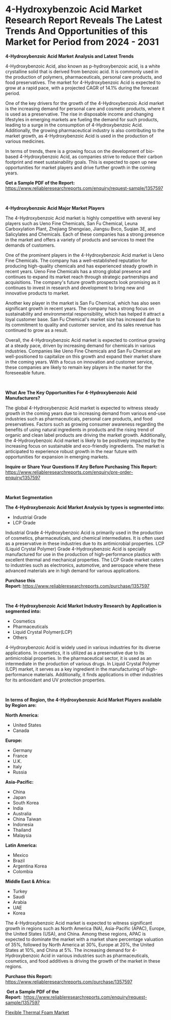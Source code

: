 <p><h1>4-Hydroxybenzoic Acid Market Research Report Reveals The Latest Trends And Opportunities of this Market for Period from 2024 - 2031</h1></p><p><strong>4-Hydroxybenzoic Acid Market Analysis and Latest Trends</strong></p>
<p><p>4-Hydroxybenzoic Acid, also known as p-hydroxybenzoic acid, is a white crystalline solid that is derived from benzoic acid. It is commonly used in the production of polymers, pharmaceuticals, personal care products, and food preservatives. The market for 4-Hydroxybenzoic Acid is expected to grow at a rapid pace, with a projected CAGR of 14.1% during the forecast period.</p><p>One of the key drivers for the growth of the 4-Hydroxybenzoic Acid market is the increasing demand for personal care and cosmetic products, where it is used as a preservative. The rise in disposable income and changing lifestyles in emerging markets are fueling the demand for such products, leading to a surge in the consumption of 4-Hydroxybenzoic Acid. Additionally, the growing pharmaceutical industry is also contributing to the market growth, as 4-Hydroxybenzoic Acid is used in the production of various medicines.</p><p>In terms of trends, there is a growing focus on the development of bio-based 4-Hydroxybenzoic Acid, as companies strive to reduce their carbon footprint and meet sustainability goals. This is expected to open up new opportunities for market players and drive further growth in the coming years.</p></p>
<p><strong>Get a Sample PDF of the Report:&nbsp;</strong> <a href="https://www.reliableresearchreports.com/enquiry/request-sample/1357597">https://www.reliableresearchreports.com/enquiry/request-sample/1357597</a></p>
<p>&nbsp;</p>
<p><strong>4-Hydroxybenzoic Acid Major Market Players</strong></p>
<p><p>The 4-Hydroxybenzoic Acid market is highly competitive with several key players such as Ueno Fine Chemicals, San Fu Chemical, Leuna Carboxylation Plant, Zhejiang Shengxiao, Jiangsu Bvco, Suqian 3E, and Salicylates and Chemicals. Each of these companies has a strong presence in the market and offers a variety of products and services to meet the demands of customers.</p><p>One of the prominent players in the 4-Hydroxybenzoic Acid market is Ueno Fine Chemicals. The company has a well-established reputation for producing high-quality chemicals and has experienced steady growth in recent years. Ueno Fine Chemicals has a strong global presence and continues to expand its market reach through strategic partnerships and acquisitions. The company's future growth prospects look promising as it continues to invest in research and development to bring new and innovative products to market.</p><p>Another key player in the market is San Fu Chemical, which has also seen significant growth in recent years. The company has a strong focus on sustainability and environmental responsibility, which has helped it attract a loyal customer base. San Fu Chemical's market size has increased due to its commitment to quality and customer service, and its sales revenue has continued to grow as a result.</p><p>Overall, the 4-Hydroxybenzoic Acid market is expected to continue growing at a steady pace, driven by increasing demand for chemicals in various industries. Companies like Ueno Fine Chemicals and San Fu Chemical are well-positioned to capitalize on this growth and expand their market share in the coming years. With a focus on innovation and customer service, these companies are likely to remain key players in the market for the foreseeable future.</p></p>
<p>&nbsp;</p>
<p><strong>What Are The Key Opportunities For 4-Hydroxybenzoic Acid Manufacturers?</strong></p>
<p><p>The global 4-Hydroxybenzoic Acid market is expected to witness steady growth in the coming years due to increasing demand from various end-use industries such as pharmaceuticals, personal care products, and food preservatives. Factors such as growing consumer awareness regarding the benefits of using natural ingredients in products and the rising trend of organic and clean label products are driving the market growth. Additionally, the 4-Hydroxybenzoic Acid market is likely to be positively impacted by the increasing focus on sustainable and eco-friendly ingredients. The market is anticipated to experience robust growth in the near future with opportunities for expansion in emerging markets.</p></p>
<p><strong>Inquire or Share Your Questions If Any Before Purchasing This Report:</strong> <a href="https://www.reliableresearchreports.com/enquiry/pre-order-enquiry/1357597">https://www.reliableresearchreports.com/enquiry/pre-order-enquiry/1357597</a></p>
<p>&nbsp;</p>
<p><strong>Market Segmentation</strong></p>
<p><strong>The 4-Hydroxybenzoic Acid Market Analysis by types is segmented into:</strong></p>
<p><ul><li>Industrial Grade</li><li>LCP Grade</li></ul></p>
<p><p>Industrial Grade 4-Hydroxybenzoic Acid is primarily used in the production of cosmetics, pharmaceuticals, and chemical intermediates. It is often used as a preservative in these industries due to its antimicrobial properties. LCP (Liquid Crystal Polymer) Grade 4-Hydroxybenzoic Acid is specially manufactured for use in the production of high-performance plastics with excellent thermal and mechanical properties. The LCP Grade market caters to industries such as electronics, automotive, and aerospace where these advanced materials are in high demand for various applications.</p></p>
<p><strong>Purchase this Report:&nbsp;</strong><a href="https://www.reliableresearchreports.com/purchase/1357597">https://www.reliableresearchreports.com/purchase/1357597</a></p>
<p>&nbsp;</p>
<p><strong>The 4-Hydroxybenzoic Acid Market Industry Research by Application is segmented into:</strong></p>
<p><ul><li>Cosmetics</li><li>Pharmaceuticals</li><li>Liquid Crystal Polymer(LCP)</li><li>Others</li></ul></p>
<p><p>4-Hydroxybenzoic Acid is widely used in various industries for its diverse applications. In cosmetics, it is utilized as a preservative due to its antimicrobial properties. In the pharmaceutical sector, it is used as an intermediate in the production of various drugs. In Liquid Crystal Polymer (LCP) market, it serves as a key ingredient in the manufacturing of high-performance materials. Additionally, it finds applications in other industries for its antioxidant and UV protection properties.</p></p>
<p>&nbsp;</p>
<p><strong>In terms of Region, the 4-Hydroxybenzoic Acid Market Players available by Region are:</strong></p>
<p>
    <p> <strong> North America: </strong>
        <ul>
            <li>United States</li>
            <li>Canada</li>
        </ul>
        </p> 
    <p> <strong> Europe: </strong>
        <ul>
            <li>Germany</li>
            <li>France</li>
            <li>U.K.</li>
            <li>Italy</li>
            <li>Russia</li>
        </ul>
        </p> 
    <p> <strong> Asia-Pacific: </strong>
        <ul>
            <li>China</li>
            <li>Japan</li>
            <li>South Korea</li>
            <li>India</li>
            <li>Australia</li>
            <li>China Taiwan</li>
            <li>Indonesia</li>
            <li>Thailand</li>
            <li>Malaysia</li>
        </ul>
        </p> 
    <p> <strong> Latin America: </strong>
        <ul>
            <li>Mexico</li>
            <li>Brazil</li>
            <li>Argentina Korea</li>
            <li>Colombia</li>
        </ul>
        </p> 
    <p> <strong> Middle East & Africa: </strong>
        <ul>
            <li>Turkey</li>
            <li>Saudi</li>
            <li>Arabia</li>
            <li>UAE</li>
            <li>Korea</li>
        </ul>
    </p>
    </p>
<p><p>The 4-Hydroxybenzoic Acid market is expected to witness significant growth in regions such as North America (NA), Asia-Pacific (APAC), Europe, the United States (USA), and China. Among these regions, APAC is expected to dominate the market with a market share percentage valuation of 35%, followed by North America at 30%, Europe at 20%, the United States at 10%, and China at 5%. The increasing demand for 4-Hydroxybenzoic Acid in various industries such as pharmaceuticals, cosmetics, and food additives is driving the growth of the market in these regions.</p></p>
<p><strong>Purchase this Report: </strong><a href="https://www.reliableresearchreports.com/purchase/1357597">https://www.reliableresearchreports.com/purchase/1357597</a></p>
<p>&nbsp;<strong>Get a Sample PDF of the Report:&nbsp;&nbsp;</strong><a href="https://www.reliableresearchreports.com/enquiry/request-sample/1357597">https://www.reliableresearchreports.com/enquiry/request-sample/1357597</a></p>
<p><strong></strong></p>
<p><p><a href="https://github.com/ChiragRp1/Market-Research-Report-List-3/blob/main/flexible-thermal-foam-market.md">Flexible Thermal Foam Market</a></p></p>